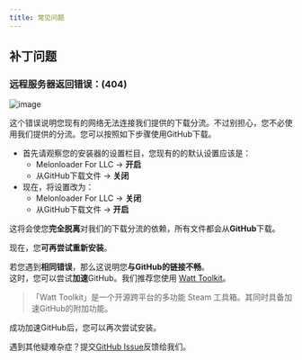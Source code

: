 ```yaml
---
title: 常见问题
---
```


## 补丁问题

### 远程服务器返回错误：(404)
![image](/img/page/err404.jpg)

这个错误说明您现有的网络无法连接我们提供的下载分流。不过别担心，您不必使用我们提供的分流。您可以按照如下步骤使用GitHub下载。

- 首先请观察您的安装器的设置栏目，您现有的的默认设置应该是：  
  - Melonloader For LLC → **开启**  
  - 从GitHub下载文件 → **关闭**
- 现在，将设置改为：  
  - Melonloader For LLC → **关闭**  
  - 从GitHub下载文件 → **开启**

这将会使您**完全脱离**对我们的下载分流的依赖，所有文件都会从**GitHub**下载。

现在，您**可再尝试重新安装**。

若您遇到**相同错误**，那么这说明您**与GitHub的链接不畅**。  
这时，您可以尝试**加速**GitHub。我们推荐您使用 [Watt Toolkit](https://steampp.net/)。
> 「Watt Toolkit」是一个开源跨平台的多功能 Steam 工具箱。其同时具备加速GitHub的附加功能。

成功加速GitHub后，您可以再次尝试安装。

遇到其他疑难杂症？提交[GitHub Issue](https://github.com/LocalizeLimbusCompany/LocalizeLimbusCompany/issues)反馈给我们。
